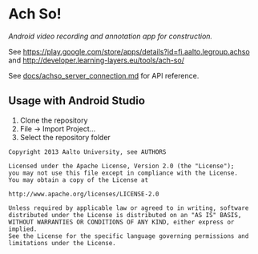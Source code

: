 Ach So!
=======

*Android video recording and annotation app for construction.*

See https://play.google.com/store/apps/details?id=fi.aalto.legroup.achso and
http://developer.learning-layers.eu/tools/ach-so/

See [docs/achso_server_connection.md](docs/achso_server_connection.md) for API reference.

Usage with Android Studio
-------------------------

1. Clone the repository
2. File -> Import Project...
3. Select the repository folder

```
Copyright 2013 Aalto University, see AUTHORS

Licensed under the Apache License, Version 2.0 (the "License");
you may not use this file except in compliance with the License.
You may obtain a copy of the License at

http://www.apache.org/licenses/LICENSE-2.0

Unless required by applicable law or agreed to in writing, software
distributed under the License is distributed on an "AS IS" BASIS,
WITHOUT WARRANTIES OR CONDITIONS OF ANY KIND, either express or implied.
See the License for the specific language governing permissions and
limitations under the License.
```
